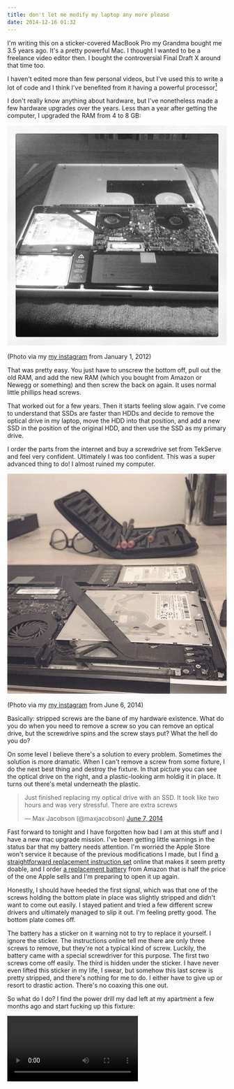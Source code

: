```yaml
---
title: don't let me modify my laptop any more please
date: 2014-12-16 01:32
---
```


I'm writing this on a sticker-covered MacBook Pro my Grandma bought me 3.5 years
ago. It's a pretty powerful Mac. I thought I wanted to be a freelance video
editor then. I bought the controversial Final Draft X around that time too.

I haven't edited more than few personal videos, but I've used this to write a
lot of code and I think I've benefited from it having a powerful
processor[^proc]

[^proc]: Or whatever. Honestly, I don't really know anything about hardware.

I don't really know anything about hardware, but I've nonetheless made a few
hardware upgrades over the years. Less than a year after getting the computer, I
upgraded the RAM from 4 to 8 GB:

![RAM upgrade photo from Jan 1, 2012](/img/2012-01-01-RAM-upgrade.jpg)

(Photo via my [my instagram](https://instagram.com/p/gED_S/) from January 1, 2012)

That was pretty easy. You just have to unscrew the bottom off, pull out the old
RAM, and add the new RAM (which you bought from Amazon or Newegg or something)
and then screw the back on again. It uses normal little phillips head screws.

That worked out for a few years. Then it starts feeling slow again. I've come to
understand that SSDs are faster than HDDs and decide to remove the optical drive
in my laptop, move the HDD into that position, and add a new SSD in the position
of the original HDD, and then use the SSD as my primary drive.

I order the parts from the internet and buy a screwdrive set from TekServe and
feel very confident. Ultimately I was too confident. This was a super advanced
thing to do! I almost ruined my computer.

![Upgrading hard drive photo from Jun 6, 2014](/img/2014-06-06-hard-drive-upgrade.jpg)

(Photo via my [my instagram](https://instagram.com/p/o7FACsIchw/) from June 6, 2014)

Basically: stripped screws are the bane of my hardware existence. What do you do
when you need to remove a screw so you can remove an optical drive, but the
screwdrive spins and the screw stays put? What the hell do you do?

On some level I believe there's a solution to every problem. Sometimes the
solution is more dramatic. When I can't remove a screw from some fixture, I do
the next best thing and destroy the fixture. In that picture you can see the
optical drive on the right, and a plastic-looking arm holdig it in place. It
turns out there's metal underneath the plastic.

<blockquote class="twitter-tweet" lang="en"><p>Just finished replacing my optical drive with an SSD. It took like two hours and was very stressful. There are extra screws</p>&mdash; Max Jacobson (@maxjacobson) <a href="https://twitter.com/maxjacobson/status/475102165070282752">June 7, 2014</a></blockquote>

Fast forward to tonight and I have forgotten how bad I am at this stuff and I
have a new mac upgrade mission. I've been getting little warnings in the status
bar that my battery needs attention. I'm worried the Apple Store won't service
it because of the previous modifications I made, but I find [a straightforward
replacement instruction set][ifixit] online that makes it seem pretty doable,
and I order [a replacement battery][batt] from Amazon that is half the price of
the one Apple sells and I'm preparing to open it up again.

[ifixit]:https://www.ifixit.com/Guide/MacBook+Pro+15-Inch+Unibody+Early+2011+Battery+Replacement/5889
[batt]:http://www.amazon.com/gp/product/B00M047836/ref=oh_aui_detailpage_o02_s00?ie=UTF8&psc=1

Honestly, I should have heeded the first signal, which was that one of the
screws holding the bottom plate in place was slightly stripped and didn't want
to come out easily. I stayed patient and tried a few different screw drivers and
ultimately managed to slip it out. I'm feeling pretty good. The bottom plate
comes off.

The battery has a sticker on it warning not to try to replace it yourself. I
ignore the sticker. The instructions online tell me there are only three screws
to remove, but they're not a typical kind of screw. Luckily, the battery came
with a special screwdriver for this purpose. The first two screws come off
easily. The third is hidden under the sticker. I have never even lifted this
sticker in my life, I swear, but somehow this last screw is pretty stripped, and
there's nothing for me to do. I either have to give up or resort to drastic
action. There's no coaxing this one out.

So what do I do? I find the power drill my dad left at my apartment a few months
ago and start fucking up this fixture:

<video src="/video/2014-12-12-upgrade-battery.mp4" controls/>

(Video via [my instagram](https://instagram.com/p/wp3kyDocg8/) from December 12, 2014)

I try prodding and poking and sawing at it with a drill, a pocket knife, with
various screw drivers, for well over an hour. I learn more about how the power
drill works when suddenly its mouth opens and the drillbit falls out and I have
to figure out why.

Something like an hour and a half later the fixture is sufficiently destroyed
that I can remove the battery. I'm pretty nervous that I've more or less
destroyed the entire computer. I figure there's a good enough chance that the
drill would poke through the machine and screen, or I sever the strip that
connects the SSD drive to the computer or who even knows?

Because I never really removed the old screw, I just forcefully ripped the old
battery from it, the new battery doesn't really fit. It has a little ear that
wants to be fastened down in that same place, but that place is occupied by an
old screw fastening nothing. So I ply away the ear, and position the battery
fastened by only two screws.

I hold my breath and turn it on. It actually kind of works. The warning light is
gone. The "battery health" is 101% now, whatever that means. The estimated
duration is still terrible, less than an hour on a brand new battery, but I
kind of don't care. Actually that number is going up as I type this :guitar:.

I feel like I need to wear a promise ring not to ever try and open up this
computer again, for my sake and its. It just won't be a happy thing to do. I
hope writing this makes me remember that.

Although, now the HDD isn't showing up in the list of drives... maybe I should
just open it one more time and take a look...
